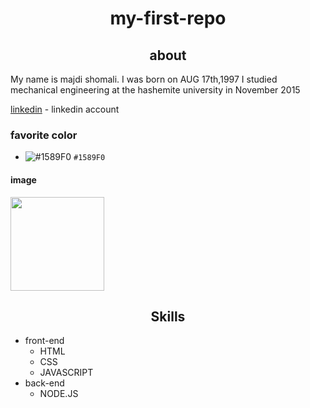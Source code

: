 <h1 align="center">my-first-repo</h1>

<h2 align="center">about</h2>

<p> My name is majdi shomali. I was born on AUG 17th,1997 
 I studied mechanical engineering at the hashemite university in November 2015 </p>
 
 [linkedin](https://www.linkedin.com/in/majdi-shomali-b7a5bb1b9) - linkedin account
 
  ### favorite color
- ![#1589F0](https://placehold.co/15x15/1589F0/1589F0.png) `#1589F0` 
 
 #### image
 <div>
 <img src="https://th.bing.com/th/id/OIP.Tr6smmlEZj1vI00qUFTBDwHaFU?pid=ImgDet&rs=1" width="150">
 <div/>
 
<h2 align="center">Skills</h2>

- front-end
  - HTML
  - CSS
  -  JAVASCRIPT
- back-end
   - NODE.JS

 

